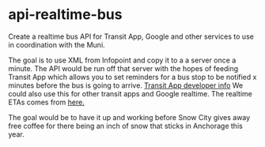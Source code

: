 # api-realtime-bus
Create a realtime bus API for Transit App, Google and other services to use in coordination with the Muni.

The goal is to use XML from Infopoint and copy it to a a server once a minute. The API would be run off that server with the hopes of feeding Transit App which allows you to set reminders for a bus stop to be notified x minutes before the bus is going to arrive. [Transit App developer info](http://transitapp.com/developers) We could also use this for other transit apps and Google realtime.
The realtime ETAs comes from [here.](http://bustracker.muni.org/InfoPoint/XML/stopdepartures.xml)

The goal would be to have it up and working before Snow City gives away free coffee for there being an inch of snow that sticks in Anchorage this year.
